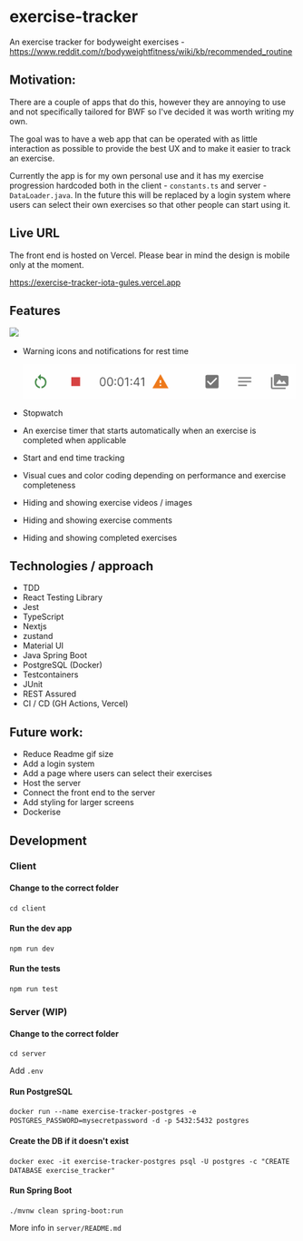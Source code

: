 # exercise-tracker

An exercise tracker for bodyweight exercises - https://www.reddit.com/r/bodyweightfitness/wiki/kb/recommended_routine

## Motivation:

There are a couple of apps that do this, however they are annoying to use and not specifically tailored for BWF so I've decided it was worth writing my own.

The goal was to have a web app that can be operated with as little interaction as possible to provide the best UX and to make it easier to track an exercise.

Currently the app is for my own personal use and it has my exercise progression hardcoded both in the client - `constants.ts` and server - `DataLoader.java`. In the future this will be replaced by a login system where users can select their own exercises so that other people can start using it.

## Live URL

The front end is hosted on Vercel. Please bear in mind the design is mobile only at the moment.

https://exercise-tracker-iota-gules.vercel.app

## Features

![](docs/exercise-tracker.gif)

- Warning icons and notifications for rest time

    ![](docs/rest-time-warning.png)

- Stopwatch
- An exercise timer that starts automatically when an exercise is completed when applicable
- Start and end time tracking
- Visual cues and color coding depending on performance and exercise completeness
- Hiding and showing exercise videos / images
- Hiding and showing exercise comments
- Hiding and showing completed exercises

## Technologies / approach

- TDD
- React Testing Library
- Jest
- TypeScript
- Nextjs
- zustand
- Material UI
- Java Spring Boot
- PostgreSQL (Docker)
- Testcontainers
- JUnit
- REST Assured
- CI / CD (GH Actions, Vercel)

## Future work:

- Reduce Readme gif size
- Add a login system
- Add a page where users can select their exercises
- Host the server
- Connect the front end to the server
- Add styling for larger screens
- Dockerise

## Development

### Client

#### Change to the correct folder

```
cd client
```

#### Run the dev app

```
npm run dev
```

#### Run the tests

```
npm run test
```

### Server (WIP)

#### Change to the correct folder

```
cd server
```

Add `.env`

#### Run PostgreSQL

```
docker run --name exercise-tracker-postgres -e POSTGRES_PASSWORD=mysecretpassword -d -p 5432:5432 postgres
```

#### Create the DB if it doesn't exist

```
docker exec -it exercise-tracker-postgres psql -U postgres -c "CREATE DATABASE exercise_tracker"
```

#### Run Spring Boot

```
./mvnw clean spring-boot:run
```

More info in `server/README.md`
